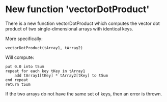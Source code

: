 # New function 'vectorDotProduct'

There is a new function vectorDotProduct which computes the vector
dot product of two single-dimensional arrays with identical keys.

More specifically:

    vectorDotProduct(tArray1, tArray2)

Will compute:

    put 0.0 into tSum
    repeat for each key tKey in tArray1
        add tArray1[tKey] * tArray2[tKey] to tSum
    end repeat
    return tSum

If the two arrays do not have the same set of keys, then an error is thrown.
